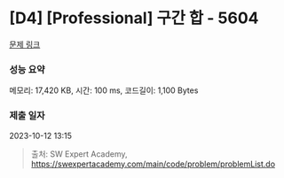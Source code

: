 # [D4] [Professional] 구간 합 - 5604 

[문제 링크](https://swexpertacademy.com/main/code/problem/problemDetail.do?contestProbId=AWXGGNB6cnEDFAUo) 

### 성능 요약

메모리: 17,420 KB, 시간: 100 ms, 코드길이: 1,100 Bytes

### 제출 일자

2023-10-12 13:15



> 출처: SW Expert Academy, https://swexpertacademy.com/main/code/problem/problemList.do
